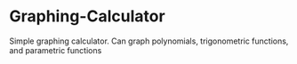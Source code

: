 # Graphing-Calculator
Simple graphing calculator. Can graph polynomials, trigonometric functions, and parametric functions
